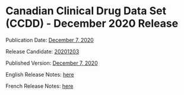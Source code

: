 # Canadian Clinical Drug Data Set (CCDD) - December 2020 Release

Publication Date: [December 7, 2020](https://tgateway.infoway-inforoute.ca/ccdd.html?id=2.16.840.1.113883.2.20.6.1&versionid=20201207)

Release Candidate: [20201203](https://github.com/hres/formulary/tree/folder_reorg/releases/20201203)

Published Version: [December 7, 2020](https://tgateway.infoway-inforoute.ca/ccdd.html?id=2.16.840.1.113883.2.20.6.1&versionid=20201207)

English Release Notes: [here](https://infoscribe.infoway-inforoute.ca/display/CCDD/20201207)

French Release Notes: [here](https://infoscribe.infoway-inforoute.ca/display/RCM/20201207)